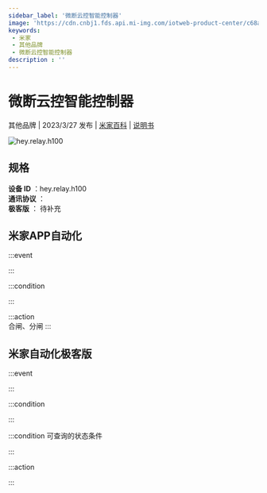 ```yaml
---
sidebar_label: '微断云控智能控制器'
image: 'https://cdn.cnbj1.fds.api.mi-img.com/iotweb-product-center/c68a7e2b9bc2ea470ded822a3510707c_1679046993145.png?GalaxyAccessKeyId=AKVGLQWBOVIRQ3XLEW&Expires=9223372036854775807&Signature=LZZbNBhRDdT2tfjSmsio0G/CXM8='
keywords: 
 - 米家
 - 其他品牌
 - 微断云控智能控制器
description : ''
---
```

# 微断云控智能控制器

其他品牌 | 2023/3/27 发布 | [米家百科](https://home.mi.com/webapp/content/baike/product/index.html?model=hey.relay.h100) | [说明书](https://home.mi.com/views/introduction.html?model=hey.relay.h100&region=cn)

![hey.relay.h100](https://cdn.cnbj1.fds.api.mi-img.com/iotweb-product-center/c68a7e2b9bc2ea470ded822a3510707c_1679046993145.png?GalaxyAccessKeyId=AKVGLQWBOVIRQ3XLEW&Expires=9223372036854775807&Signature=LZZbNBhRDdT2tfjSmsio0G/CXM8=)

## 规格  
> 
**设备 ID** ：hey.relay.h100  
**通讯协议** ：  
**极客版**  ： 待补充 


## 米家APP自动化  

:::event  

:::

:::condition  

:::

:::action   
合闸、分闸
:::

## 米家自动化极客版  

:::event  

:::

:::condition  

:::

:::condition 可查询的状态条件  

:::

:::action  

:::

        

